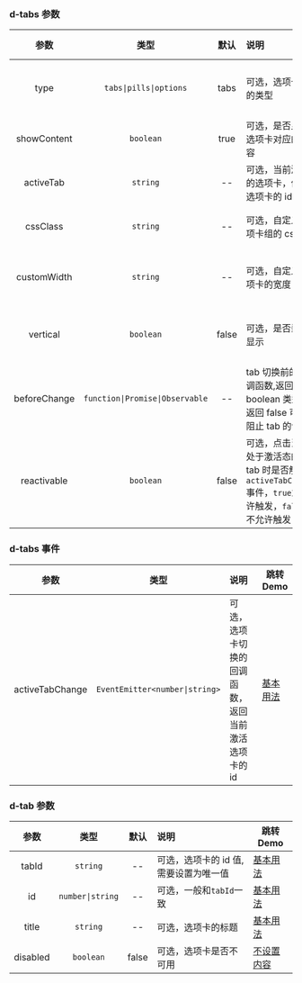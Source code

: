 ### d-tabs 参数

|         参数         |              类型               | 默认  | 说明                                                                                                  | 跳转 Demo                                                                  |
| :------------------: | :-----------------------------: | :---: | :---------------------------------------------------------------------------------------------------- | -------------------------------------------------------------------------- |
|         type         |     `tabs\|pills\|options`      | tabs  | 可选，选项卡组的类型                                                                                  | [配置类型与排列](demo#configuration-type-and-arrangement) |
|     showContent      |            `boolean`            | true  | 可选，是否显示选项卡对应的内容                                                                        | [不设置内容](demo#no-set-content)                         |
|      activeTab       |            `string`             |  --   | 可选，当前激活的选项卡，值为选项卡的 id                                                               | [基本用法](demo#basic-usage)                              |
|       cssClass       |            `string`             |  --   | 可选，自定义选项卡组的 css 类                                                                         | [自定义模板](demo#custom-template)                        |
|     customWidth      |            `string`             |  --   | 可选，自定义选项卡的宽度                                                                              | [配置类型与排列](demo#configuration-type-and-arrangement) |
|       vertical       |            `boolean`            | false | 可选，是否垂直显示                                                                                    | [配置类型与排列](demo#configuration-type-and-arrangement) |
|     beforeChange     | `function\|Promise\|Observable` |  --   | tab 切换前的回调函数,返回 boolean 类型，返回 false 可以阻止 tab 的切换                                | [拦截 tab 切换](demo#intercept-tab-switch)                |
| reactivable |            `boolean`            | false | 可选，点击当前处于激活态的 tab 时是否触发`activeTabChange`事件，`true`为允许触发，`false`为不允许触发 | [拦截 tab 切换](demo#intercept-tab-switch)                |

### d-tabs 事件

|      参数       |              类型              | 说明                                                | 跳转 Demo                                     |
| :-------------: | :----------------------------: | :-------------------------------------------------- | --------------------------------------------- |
| activeTabChange | `EventEmitter<number\|string>` | 可选，选项卡切换的回调函数，返回当前激活选项卡的 id | [基本用法](demo#basic-usage) |

### d-tab 参数

|   参数   |       类型       | 默认  | 说明                                   | 跳转 Demo                                          |
| :------: | :--------------: | :---: | :------------------------------------- | -------------------------------------------------- |
|  tabId   |     `string`     |  --   | 可选，选项卡的 id 值, 需要设置为唯一值 | [基本用法](demo#basic-usage)      |
|    id    | `number\|string` |  --   | 可选，一般和`tabId`一致                | [基本用法](demo#basic-usage)      |
|  title   |     `string`     |  --   | 可选，选项卡的标题                     | [基本用法](demo#basic-usage)      |
| disabled |    `boolean`     | false | 可选，选项卡是否不可用                 | [不设置内容](demo#no-set-content) |
